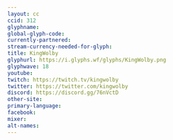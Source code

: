 ```yaml
---
layout: cc
ccid: 312
glyphname: 
global-glyph-code: 
currently-partnered: 
stream-currency-needed-for-glyph: 
title: KingWolby
glyphurl: https://i.glyphs.wf/glyphs/KingWolby.png
glyphwave: 18
youtube: 
twitch: https://twitch.tv/kingwolby
twitter: https://twitter.com/kingwolby
discord: https://discord.gg/76nVctD
other-site: 
primary-language: 
facebook: 
mixer: 
alt-names: 
---
```


